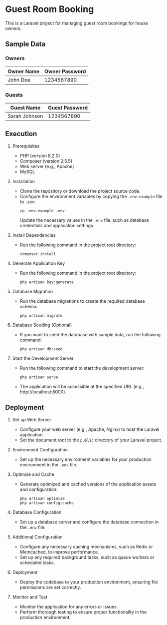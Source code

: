 # Guest Room Booking

This is a Laravel project for managing guest room bookings for house owners.

## Sample Data

### Owners

| Owner Name | Owner Password |
|------------|----------------|
| John Doe   | 1234567890     |

### Guests

| Guest Name     | Guest Password |
|----------------|----------------|
| Sarah Johnson  | 1234567890     |


## Execution

1. Prerequisites
   - PHP (version 8.2.0)
   - Composer (version 2.5.5)
   - Web server (e.g., Apache)
   - MySQL

2. Installation
   - Clone the repository or download the project source code.
   - Configure the environment variables by copying the `.env.example` file to `.env`:
     ```
     cp .env.example .env
     ```
     Update the necessary values in the `.env` file, such as database credentials and application settings.

3. Install Dependencies
   - Run the following command in the project root directory:
     ```
     composer install
     ```

4. Generate Application Key
   - Run the following command in the project root directory:
     ```
     php artisan key:generate
     ```

5. Database Migration
   - Run the database migrations to create the required database schema:
     ```
     php artisan migrate
     ```

6. Database Seeding (Optional)
   - If you want to seed the database with sample data, run the following command:
     ```
     php artisan db:seed
     ```

7. Start the Development Server
   - Run the following command to start the development server:
     ```
     php artisan serve
     ```
   - The application will be accessible at the specified URL (e.g., http://localhost:8000).

## Deployment

1. Set up Web Server
   - Configure your web server (e.g., Apache, Nginx) to host the Laravel application.
   - Set the document root to the `public` directory of your Laravel project.

2. Environment Configuration
   - Set up the necessary environment variables for your production environment in the `.env` file.

3. Optimize and Cache
   - Generate optimized and cached versions of the application assets and configuration:
     ```
     php artisan optimize
     php artisan config:cache
     ```

4. Database Configuration
   - Set up a database server and configure the database connection in the `.env` file.

5. Additional Configuration
   - Configure any necessary caching mechanisms, such as Redis or Memcached, to improve performance.
   - Set up any required background tasks, such as queue workers or scheduled tasks.

6. Deployment
   - Deploy the codebase to your production environment, ensuring file permissions are set correctly.

7. Monitor and Test
   - Monitor the application for any errors or issues.
   - Perform thorough testing to ensure proper functionality in the production environment.

